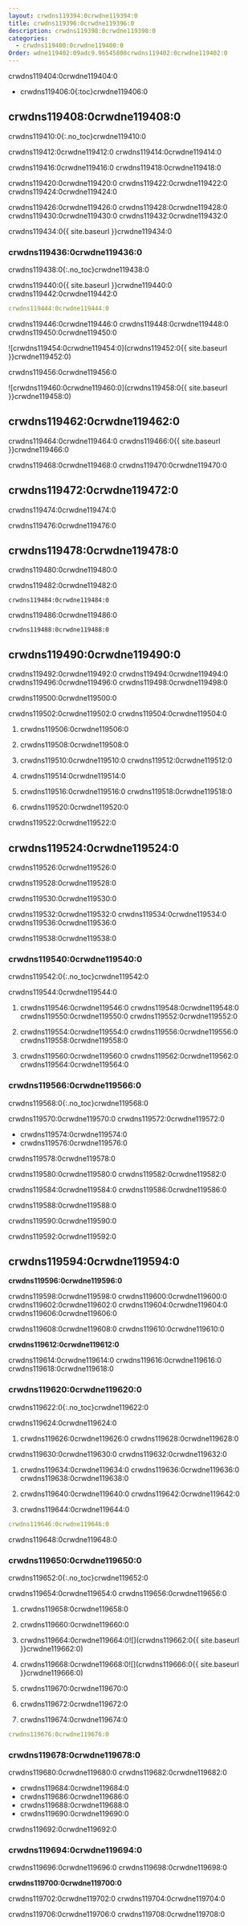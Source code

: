 ```yaml
---
layout: crwdns119394:0crwdne119394:0
title: crwdns119396:0crwdne119396:0
description: crwdns119398:0crwdne119398:0
categories:
  - crwdns119400:0crwdne119400:0
Order: wdne119402:09adc9.96545808crwdns119402:0crwdne119402:0
---
```

crwdns119404:0crwdne119404:0

- crwdns119406:0{:toc}crwdne119406:0

## crwdns119408:0crwdne119408:0

crwdns119410:0{:.no_toc}crwdne119410:0

crwdns119412:0crwdne119412:0 crwdns119414:0crwdne119414:0

crwdns119416:0crwdne119416:0 crwdns119418:0crwdne119418:0

crwdns119420:0crwdne119420:0 crwdns119422:0crwdne119422:0 crwdns119424:0crwdne119424:0

crwdns119426:0crwdne119426:0 crwdns119428:0crwdne119428:0 crwdns119430:0crwdne119430:0 crwdns119432:0crwdne119432:0

crwdns119434:0{{ site.baseurl }}crwdne119434:0

### crwdns119436:0crwdne119436:0

crwdns119438:0{:.no_toc}crwdne119438:0

crwdns119440:0{{ site.baseurl }}crwdne119440:0 crwdns119442:0crwdne119442:0

```yaml
crwdns119444:0crwdne119444:0
```

crwdns119446:0crwdne119446:0 crwdns119448:0crwdne119448:0 crwdns119450:0crwdne119450:0

![crwdns119454:0crwdne119454:0](crwdns119452:0{{ site.baseurl }}crwdne119452:0)

crwdns119456:0crwdne119456:0

![crwdns119460:0crwdne119460:0](crwdns119458:0{{ site.baseurl }}crwdne119458:0)

## crwdns119462:0crwdne119462:0

crwdns119464:0crwdne119464:0 crwdns119466:0{{ site.baseurl }}crwdne119466:0

crwdns119468:0crwdne119468:0 crwdns119470:0crwdne119470:0

<h2 id="security">crwdns119472:0crwdne119472:0</h2>

crwdns119474:0crwdne119474:0

crwdns119476:0crwdne119476:0

<h2 id="error-messages">crwdns119478:0crwdne119478:0</h2>

crwdns119480:0crwdne119480:0

crwdns119482:0crwdne119482:0

    crwdns119484:0crwdne119484:0
    

crwdns119486:0crwdne119486:0

    crwdns119488:0crwdne119488:0
    

## crwdns119490:0crwdne119490:0

crwdns119492:0crwdne119492:0 crwdns119494:0crwdne119494:0 crwdns119496:0crwdne119496:0 crwdns119498:0crwdne119498:0

crwdns119500:0crwdne119500:0

crwdns119502:0crwdne119502:0 crwdns119504:0crwdne119504:0

1. crwdns119506:0crwdne119506:0

2. crwdns119508:0crwdne119508:0

3. crwdns119510:0crwdne119510:0 crwdns119512:0crwdne119512:0

4. crwdns119514:0crwdne119514:0

5. crwdns119516:0crwdne119516:0 crwdns119518:0crwdne119518:0

6. crwdns119520:0crwdne119520:0

crwdns119522:0crwdne119522:0

## crwdns119524:0crwdne119524:0

crwdns119526:0crwdne119526:0

crwdns119528:0crwdne119528:0

crwdns119530:0crwdne119530:0

crwdns119532:0crwdne119532:0 crwdns119534:0crwdne119534:0 crwdns119536:0crwdne119536:0

crwdns119538:0crwdne119538:0

### crwdns119540:0crwdne119540:0

crwdns119542:0{:.no_toc}crwdne119542:0

crwdns119544:0crwdne119544:0

1. crwdns119546:0crwdne119546:0 crwdns119548:0crwdne119548:0 crwdns119550:0crwdne119550:0 crwdns119552:0crwdne119552:0

2. crwdns119554:0crwdne119554:0 crwdns119556:0crwdne119556:0 crwdns119558:0crwdne119558:0

3. crwdns119560:0crwdne119560:0 crwdns119562:0crwdne119562:0 crwdns119564:0crwdne119564:0

### crwdns119566:0crwdne119566:0

crwdns119568:0{:.no_toc}crwdne119568:0

crwdns119570:0crwdne119570:0 crwdns119572:0crwdne119572:0

- crwdns119574:0crwdne119574:0
- crwdns119576:0crwdne119576:0

crwdns119578:0crwdne119578:0

crwdns119580:0crwdne119580:0 crwdns119582:0crwdne119582:0

crwdns119584:0crwdne119584:0 crwdns119586:0crwdne119586:0

crwdns119588:0crwdne119588:0

crwdns119590:0crwdne119590:0

crwdns119592:0crwdne119592:0

## crwdns119594:0crwdne119594:0

**crwdns119596:0crwdne119596:0**

crwdns119598:0crwdne119598:0 crwdns119600:0crwdne119600:0 crwdns119602:0crwdne119602:0 crwdns119604:0crwdne119604:0 crwdns119606:0crwdne119606:0

crwdns119608:0crwdne119608:0 crwdns119610:0crwdne119610:0

**crwdns119612:0crwdne119612:0**

crwdns119614:0crwdne119614:0 crwdns119616:0crwdne119616:0 crwdns119618:0crwdne119618:0

### crwdns119620:0crwdne119620:0

crwdns119622:0{:.no_toc}crwdne119622:0

crwdns119624:0crwdne119624:0

1. crwdns119626:0crwdne119626:0 crwdns119628:0crwdne119628:0

crwdns119630:0crwdne119630:0 crwdns119632:0crwdne119632:0

1. crwdns119634:0crwdne119634:0 crwdns119636:0crwdne119636:0 crwdns119638:0crwdne119638:0

2. crwdns119640:0crwdne119640:0 crwdns119642:0crwdne119642:0

3. crwdns119644:0crwdne119644:0

```yaml
crwdns119646:0crwdne119646:0
```

crwdns119648:0crwdne119648:0

### crwdns119650:0crwdne119650:0

crwdns119652:0{:.no_toc}crwdne119652:0

crwdns119654:0crwdne119654:0 crwdns119656:0crwdne119656:0

1. crwdns119658:0crwdne119658:0

2. crwdns119660:0crwdne119660:0

3. crwdns119664:0crwdne119664:0![](crwdns119662:0{{ site.baseurl }}crwdne119662:0)

4. crwdns119668:0crwdne119668:0![](crwdns119666:0{{ site.baseurl }}crwdne119666:0)

5. crwdns119670:0crwdne119670:0

6. crwdns119672:0crwdne119672:0

7. crwdns119674:0crwdne119674:0

```yaml
crwdns119676:0crwdne119676:0
```

### crwdns119678:0crwdne119678:0

crwdns119680:0crwdne119680:0 crwdns119682:0crwdne119682:0

- crwdns119684:0crwdne119684:0
- crwdns119686:0crwdne119686:0
- crwdns119688:0crwdne119688:0
- crwdns119690:0crwdne119690:0

crwdns119692:0crwdne119692:0

### crwdns119694:0crwdne119694:0

crwdns119696:0crwdne119696:0 crwdns119698:0crwdne119698:0

**crwdns119700:0crwdne119700:0**

crwdns119702:0crwdne119702:0 crwdns119704:0crwdne119704:0

crwdns119706:0crwdne119706:0 crwdns119708:0crwdne119708:0